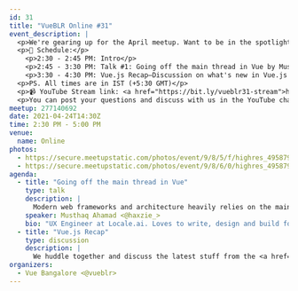 ```yaml
---
id: 31
title: "VueBLR Online #31"
event_description: |
  <p>We're gearing up for the April meetup. Want to be in the spotlight? <a href="https://bit.ly/vueblrcfp">Submit your talk here.</a></p>
  <p>📝 Schedule:</p>
    <p>2:30 - 2:45 PM: Intro</p>
    <p>2:45 - 3:30 PM: Talk #1: Going off the main thread in Vue by Musthaq Ahamad</p>
    <p>3:30 - 4:30 PM: Vue.js Recap—Discussion on what's new in Vue.js ecosystem, from the previous month.</p>
  <p>PS. All times are in IST (+5:30 GMT)</p>
  <p>📹 YouTube Stream link: <a href="https://bit.ly/vueblr31-stream">https://bit.ly/vueblr31-stream</a></p>
  <p>You can post your questions and discuss with us in the YouTube chat.</p>
meetup: 277140692
date: 2021-04-24T14:30Z
time: 2:30 PM - 5:00 PM
venue:
  name: Online
photos:
  - https://secure.meetupstatic.com/photos/event/9/8/5/f/highres_495879007.jpeg
  - https://secure.meetupstatic.com/photos/event/9/8/6/0/highres_495879008.jpeg
agenda:
  - title: "Going off the main thread in Vue"
    type: talk
    description: |
      Modern web frameworks and architecture heavily relies on the main/ui thread and any expensive computation done with Javascript can block the main thread causing slow pages, unresponsive feedbacks and lagging. In this talk we'll explore ways we can optimize our vue applications with best practices and utilising available options to spawn web workers to offload task off from the main thread.
    speaker: Musthaq Ahamad <@haxzie_>
    bio: "UX Engineer at Locale.ai. Loves to write, design and build for the web."
  - title: "Vue.js Recap"
    type: discussion
    description: |
      We huddle together and discuss the latest stuff from the <a href="https://news.vuejs.org">Vue.js Newsletter</a> and other exciting new things from the previous month till today. The core team and the speakers will be discussing and if you're interested to participate, you can if you join our <a href="https://chat.vueblr.com">Discord Server</a>
organizers:
  - Vue Bangalore <@vueblr>
---
```


<EventPage />

